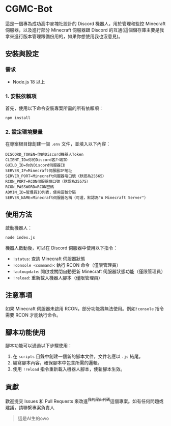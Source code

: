 # CGMC-Bot

這是一個專為成功高中麥塊社設計的 Discord 機器人，用於管理和監控 Minecraft 伺服器，以及進行部分 Minecraft 伺服器跟 Discord 的互通(這個儲存庫主要是我拿來進行版本管理跟備份用的，如果你想使用我也沒意見)。

## 安裝與設定

### 需求

- Node.js 18 以上

### 1. 安裝依賴項

首先，使用以下命令安裝專案所需的所有依賴項：

```bash
npm install
```

### 2. 設定環境變量

在專案根目錄創建一個 `.env` 文件，並填入以下內容：

```plaintext
DISCORD_TOKEN=你的Discord機器人Token
CLIENT_ID=你的Discord客戶端ID
GUILD_ID=你的Discord伺服器ID
SERVER_IP=Minecraft伺服器IP地址
SERVER_PORT=Minecraft伺服器端口號（默認為25565）
RCON_PORT=RCON伺服器端口號（默認為25575）
RCON_PASSWORD=RCON密碼
ADMIN_ID=管理員ID列表，使用逗號分隔
SERVER_NAME=Minecraft伺服器名稱（可選，默認為"A Minecraft Server"）
```

## 使用方法

啟動機器人：

```bash
node index.js
```

機器人啟動後，可以在 Discord 伺服器中使用以下指令：

- `!status`: 查詢 Minecraft 伺服器狀態
- `!console <command>`: 執行 RCON 命令（僅限管理員）
- `!autoupdate`: 開啟或關閉自動更新 Minecraft 伺服器狀態功能（僅限管理員）
- `!reload`: 重新載入機器人腳本（僅限管理員）

## 注意事項

如果 Minecraft 伺服器未啟用 RCON，部分功能將無法使用。例如`!console` 指令需要 RCON 才能執行命令。

## 腳本功能使用

腳本功能可以通過以下步驟使用：

1. 在 `scripts` 目錄中創建一個新的腳本文件，文件名應以 `.js` 結尾。
2. 編寫腳本內容，確保腳本中包含所需的邏輯。
3. 使用 `!reload` 指令重新載入機器人腳本，使新腳本生效。

## 貢獻

歡迎提交 Issues 和 Pull Requests 來改進<sup>~~我的屎山代碼~~</sup>這個專案。如有任何問題或建議，請聯繫專案負責人

> 這是AI生的owo